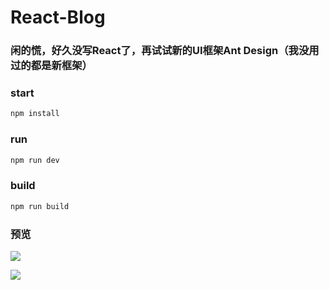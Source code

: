 # React-Blog

### 闲的慌，好久没写React了，再试试新的UI框架Ant Design（我没用过的都是新框架）

### start
```js
npm install
```

### run
```js
npm run dev
```

### build
```js
npm run build
```

### 预览
![](http://pgzl349wo.bkt.clouddn.com/chenhaichaoshow1.png)


![](http://pgzl349wo.bkt.clouddn.com/chenhaichaoshow2.png)
